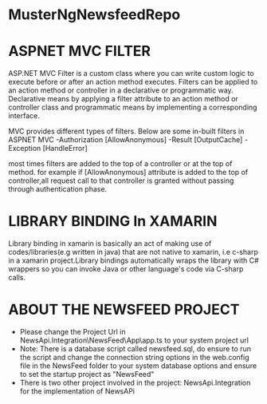 # MusterNgNewsfeedRepo

# ASPNET MVC FILTER
ASP.NET MVC Filter is a custom class where you can write custom logic to execute before or after an action method executes. Filters can be applied to an action method or controller in a declarative or programmatic way. Declarative means by applying a filter attribute to an action method or controller class and programmatic means by implementing a corresponding interface. 

MVC provides different types of filters. Below are some in-built filters in ASPNET MVC
  -Authorization [AllowAnonymous]
  -Result [OutputCache]
  -Exception [HandleError]
  
  most times filters are added to the top of a controller or at the top of method. for example if [AllowAnonymous] attribute is added to the top of controller,all request call to that controller is granted without passing through authentication phase.

# LIBRARY BINDING In XAMARIN
Library binding in xamarin is basically an act of making use of codes/libraries(e.g written in java) that are not native to xamarin, i.e c-sharp in a xamarin project.Library bindings automatically wraps the library with C# wrappers so you can invoke Java or other language's code via C-sharp calls.

# ABOUT THE NEWSFEED PROJECT
- Please change the Project Url in NewsApi.Integration\NewsFeed\App\app.ts to your system project url
- Note: There is a database script called newsfeed.sql, do ensure to run the script and change the connection string options in the       web.config file   in the NewsFeed folder to your system database options and ensure to set the startup project as "NewsFeed"
- There is two other project involved in the project: NewsApi.Integration for the implementation of NewsAPi 
